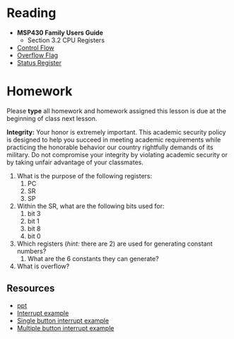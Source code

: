 # Reading

- **MSP430 Family Users Guide**
    - Section 3.2 CPU Registers
- [Control Flow](http://en.wikipedia.org/wiki/Control_flow)
- [Overflow Flag](http://en.wikipedia.org/wiki/Overflow_flag)
- [Status Register](https://en.wikipedia.org/wiki/Status_register)

# Homework

Please **type** all homework and homework assigned this lesson is due at the
beginning of class next lesson.

**Integrity:** Your honor is extremely important.  This academic security policy is designed to help you succeed in meeting academic requirements while practicing the honorable behavior our country rightfully demands of its military.  Do not compromise your integrity by violating academic security or by taking unfair advantage of your classmates.

1. What is the purpose of the following registers:
    1. PC
    1. SR
    1. SP
1. Within the SR, what are the following bits used for:
    1. bit 3
    1. bit 1
    1. bit 8
    1. bit 0
1. Which registers (*hint:* there are 2) are used for generating constant numbers?
    1. What are the 6 constants they can generate?
1. What is overflow?


## Resources

- [ppt](Lsn8.pptx)
- [Interrupt example](interrupt.c)
- [Single button interrupt example](buttonInterrupt.c)
- [Multiple button interrupt example](multButtonInterrupt.c)
